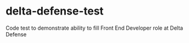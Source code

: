 # delta-defense-test
Code test to demonstrate ability to fill Front End Developer role at Delta Defense
